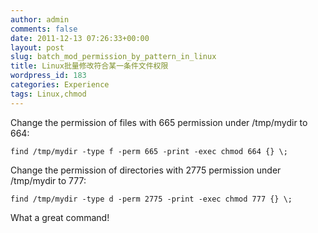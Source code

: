 ```yaml
---
author: admin
comments: false
date: 2011-12-13 07:26:33+00:00
layout: post
slug: batch_mod_permission_by_pattern_in_linux
title: Linux批量修改符合某一条件文件权限
wordpress_id: 183
categories: Experience
tags: Linux,chmod
---
```


Change the permission of files with 665 permission under /tmp/mydir to 664:

    find /tmp/mydir -type f -perm 665 -print -exec chmod 664 {} \;


Change the permission of directories with 2775 permission under /tmp/mydir to 777:

    find /tmp/mydir -type d -perm 2775 -print -exec chmod 777 {} \;


What a great command! 
